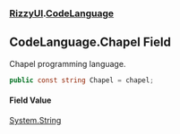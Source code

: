 ### [RizzyUI](RizzyUI 'RizzyUI').[CodeLanguage](RizzyUI.CodeLanguage 'RizzyUI.CodeLanguage')

## CodeLanguage.Chapel Field

Chapel programming language.

```csharp
public const string Chapel = chapel;
```

#### Field Value
[System.String](https://docs.microsoft.com/en-us/dotnet/api/System.String 'System.String')